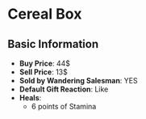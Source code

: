 # Cereal Box

## Basic Information

- **Buy Price**: 44$
- **Sell Price**: 13$
- **Sold by Wandering Salesman**: YES
- **Default Gift Reaction**: Like
- **Heals**:
  - 6 points of Stamina